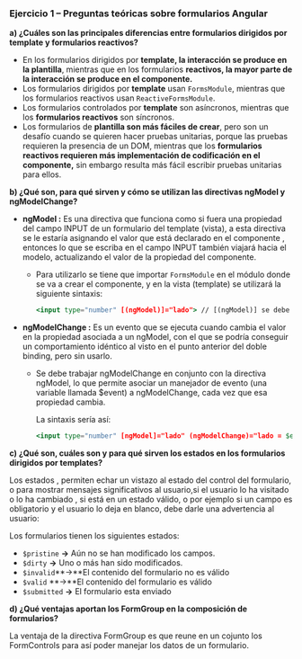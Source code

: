 
### Ejercicio 1 – Preguntas teóricas sobre formularios Angular

**a)  ¿Cuáles son las principales diferencias entre formularios dirigidos por template y formularios reactivos?**

- En los formularios dirigidos por **template, la interacción se produce en la plantilla**, mientras que en los formularios  **reactivos, la mayor parte de la interacción se produce en el componente.**
- Los formularios dirigidos por  **template** usan `FormsModule`, mientras que los formularios reactivos usan `ReactiveFormsModule`.
- Los formularios controlados por **template** son asíncronos, mientras que los **formularios reactivos** son síncronos.
- Los formularios de **plantilla son más fáciles de crear**, pero son un desafío cuando se quieren hacer pruebas unitarias, porque las pruebas requieren la presencia de un DOM, mientras que los **formularios reactivos requieren más implementación de codificación en el componente,** sin embargo resulta más fácil escribir pruebas unitarias para ellos.

**b)  ¿Qué  son,  para  qué  sirven  y  cómo  se  utilizan  las  directivas  ngModel y ngModelChange?**

- **ngModel :** Es una directiva que funciona  como si fuera una propiedad del campo INPUT de un formulario del template (vista), a esta directiva se le estaría asignando el valor que está declarado en el componente , entonces lo que se escriba en el campo INPUT también viajará hacia el modelo, actualizando el valor de la propiedad del componente.
    - Para utilizarlo se tiene que importar `FormsModule` en el módulo donde se va  a crear el componente, y en la vista (template) se utilizará la siguiente sintaxis:
        
        ```jsx
        <input type="number" [(ngModel)]="lado"> // [(ngModel)] se debe usar la sintaxis de doble binding o "banana in a box"
        ```
        
    
- **ngModelChange :** Es un evento que se ejecuta cuando cambia el valor en la propiedad asociada a un ngModel, con el que se podría conseguir un comportamiento idéntico al visto en el punto anterior del doble binding, pero sin usarlo.
    - Se debe trabajar ngModelChange en conjunto con la directiva ngModel, lo que permite asociar un manejador de evento (una variable llamada $event) a ngModelChange, cada vez que esa propiedad cambia.
        
        La sintaxis sería así:
        
        ```jsx
        <input type="number" [ngModel]="lado" (ngModelChange)="lado = $event">
        ```
        
    

**c)  ¿Qué son, cuáles son y para qué sirven los estados en los formularios dirigidos por templates?**

Los  estados , permiten echar un vistazo al estado del control del formulario,  o para mostrar mensajes significativos al usuario,si el usuario lo ha visitado o  lo ha cambiado , si está en un estado válido, o por ejemplo si un campo es obligatorio y el usuario lo deja en blanco, debe darle una advertencia al usuario:

Los formularios tienen los siguientes estados:

- `$pristine` **→** Aún no se han modificado los campos.
- `$dirty` **→** Uno o más han sido modificados.
- `$invalid`**→**El contenido del formulario no es válido
- `$valid` **→**El contenido del formulario es válido
- `$submitted` **→** El formulario esta enviado

**d)  ¿Qué ventajas aportan los FormGroup en la composición de formularios?**

La ventaja de la directiva FormGroup es que reune en un cojunto los  FormControls para así  poder manejar los datos de un formulario.